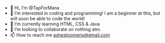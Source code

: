 - 👋 Hi, I’m @TapForMana 
- 👀 I’m interested in coding and programming! I am a beginner at this, but will soon be able to code the world!
- 🌱 I’m currently learning HTML, CSS & Java
- 💞️ I’m looking to collaborate on nothing atm. 
- 📫 How to reach me ashestoomens@gmail.com

<!---
TapForMana/TapForMana is a ✨ special ✨ repository because its `README.md` (this file) appears on your GitHub profile.
You can click the Preview link to take a look at your changes.
--->
